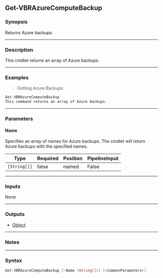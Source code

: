 Get-VBRAzureComputeBackup
-------------------------

### Synopsis
Returns Azure backups.

---

### Description

This cmdlet returns an array of Azure backups.

---

### Examples
> Getting Azure Backups

```PowerShell
Get-VBRAzureComputeBackup
This command returns an array of Azure backups.
```

---

### Parameters
#### **Name**
Specifies an array of names for Azure backups. The cmdlet will return Azure backups with the specified names.

|Type        |Required|Position|PipelineInput|
|------------|--------|--------|-------------|
|`[String[]]`|false   |named   |False        |

---

### Inputs
None

---

### Outputs
* [Object](https://learn.microsoft.com/en-us/dotnet/api/System.Object)

---

### Notes

---

### Syntax
```PowerShell
Get-VBRAzureComputeBackup [-Name <String[]>] [<CommonParameters>]
```
